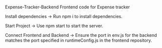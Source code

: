 Expense-Tracker-Backend
Frontend code for Expense tracker

Install dependencies
-> Run npm i to install dependencies.

Start Project
-> Use npm start to start the server.

Connect Frontend and Backend
-> Ensure the port in env.js for the backend matches the port specified in runtimeConfig.js in the frontend repository.
